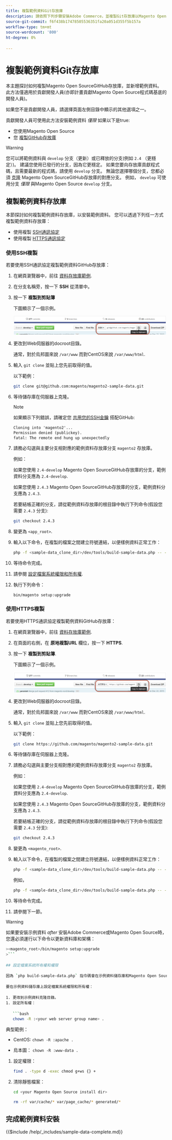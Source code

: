 ```yaml
---
title: 複製範例資料Git存放庫
description: 請依照下列步驟安裝Adobe Commerce，並複製Git存放庫以Magento Open Source範例資料。
source-git-commit: f6f438b17478505536351fa20a051d355f5b157a
workflow-type: tm+mt
source-wordcount: '800'
ht-degree: 0%

---
```



# 複製範例資料Git存放庫

本主題探討如何複製Magento Open SourceGitHub存放庫，並新增範例資料。 此方法僅適用於貢獻開發人員(亦即計畫貢獻Magento Open Source程式碼基底的開發人員)。

如果您不是貢獻開發人員，請選擇頁面左側目錄中顯示的其他選項之一。

貢獻開發人員可使用此方法安裝範例資料 *僅限* 如果以下是true:

* 您使用Magento Open Source
* 您 [複製GitHub存放庫](https://developer.adobe.com/commerce/contributor/guides/install/clone-repository/)

>[!WARNING]
>
>您可以將範例資料與 `develop` 分支（更新）或已釋放的分支(例如 `2.4` （更穩定）)。 建議您使用已發行的分支，因為它更穩定。 如果您要向存放庫貢獻程式碼，且需要最新的程式碼，請使用 `develop` 分支。 無論您選擇哪個分支，您都必須 [克隆](https://developer.adobe.com/commerce/contributor/guides/install/clone-repository/) Magento Open SourceGitHub存放庫的對應分支。 例如， `develop` 可使用分支 *僅限* 與Magento Open Source `develop` 分支。

## 複製範例資料存放庫

本節探討如何複製範例資料存放庫，以安裝範例資料。 您可以透過下列任一方式複製範例資料存放庫：

* 使用複製 [SSH通訊協定](#clone-with-ssh)
* 使用複製 [HTTPS通訊協定](#clone-with-https)

### 使用SSH複製

若要使用SSH通訊協定複製範例資料GitHub存放庫：

1. 在網頁瀏覽器中，前往 [資料存放庫範例](https://github.com/magento/magento2-sample-data).
1. 在分支名稱旁，按一下 **SSH** 從清單中。
1. 按一下 **複製到剪貼簿**

   下圖顯示了一個示例。

   ![使用SSH複製GitHub存放庫](../../assets/installation/install_mage2_clone-ssh.png)

1. 更改到Web伺服器的docroot目錄。

   通常，對於烏邦圖來說 `/var/www` 而對CentOS來說 `/var/www/html`.

1. 輸入 `git clone` 並貼上您先前取得的值。

   以下範例：

   ```bash
   git clone git@github.com:magento/magento2-sample-data.git
   ```

1. 等待儲存庫在伺服器上克隆。

   >[!NOTE]
   >
   >如果顯示下列錯誤，請確定您 [共用您的SSH金鑰](https://docs.github.com/articles/generating-ssh-keys/) 搭配GitHub:<br>

   ```terminal
   Cloning into 'magento2'...
   Permission denied (publickey).
   fatal: The remote end hung up unexpectedly
   ```

1. 請務必勾選與主要分支相對應的範例資料存放庫分支 `magento2` 存放庫。

   例如：

   如果您使用 `2.4-develop` Magento Open SourceGitHub存放庫的分支，範例資料分支應為 `2.4-develop`.

   如果您使用 `2.4.3` Magento Open SourceGitHub存放庫的分支，範例資料分支應為 `2.4.3`.

   若要結帳正確的分支，請從範例資料存放庫的根目錄中執行下列命令(假設您需要 `2.4.3` 分支):

   ```bash
   git checkout 2.4.3
   ```

1. 變更為 `<app_root>`.
1. 輸入以下命令，在複製的檔案之間建立符號連結，以便樣例資料正常工作：

   ```bash
   php -f <sample-data_clone_dir>/dev/tools/build-sample-data.php -- --ce-source="<path_to_your_magento_instance>"
   ```

1. 等待命令完成。

1. 請參閱 [設定檔案系統權限和所有權](#set-file-system-ownership-and-permissions).

1. 執行下列命令：

   ```bash
   bin/magento setup:upgrade
   ```

### 使用HTTPS複製

若要使用HTTPS通訊協定複製範例資料GitHub存放庫：

1. 在網頁瀏覽器中，前往 [資料存放庫範例](https://github.com/magento/magento2-sample-data).
1. 在頁面的右側，在 **原地複製URL** 欄位，按一下 **HTTPS**.
1. 按一下 **複製到剪貼簿**.

   下圖顯示了一個示例。

   ![使用HTTPS複製GitHub存放庫](../../assets/installation/install_mage2_clone-https.png)

1. 更改到Web伺服器的docroot目錄。

   通常，對於烏邦圖來說 `/var/www` 而對CentOS來說 `/var/www/html`.

1. 輸入 `git clone` 並貼上您先前取得的值。

   以下範例：

   ```bash
   git clone https://github.com/magento/magento2-sample-data.git
   ```

1. 等待儲存庫在伺服器上克隆。
1. 請務必勾選與主要分支相對應的範例資料存放庫分支 `magento2` 存放庫。

   例如：

   如果您使用 `2.4-develop` Magento Open SourceGitHub存放庫的分支，範例資料分支應為 `2.4-develop`.

   如果您使用 `2.4.3` Magento Open SourceGitHub存放庫的分支，範例資料分支應為 `2.4.3`.

   若要結帳正確的分支，請從範例資料存放庫的根目錄中執行下列命令(假設您需要 `2.4.3` 分支):

   ```bash
   git checkout 2.4.3
   ```

1. 變更為 `<magento_root>`.
1. 輸入以下命令，在複製的檔案之間建立符號連結，以便樣例資料正常工作：

   ```bash
   php -f <sample-data_clone_dir>/dev/tools/build-sample-data.php -- --ce-source="<path_to_your_magento_instance>"
   ```

   例如，

   ```bash
   php -f <sample-data_clone_dir>/dev/tools/build-sample-data.php -- --ce-source="/var/www/magento2"
   ```

1. 等待命令完成。
1. 請參閱下一節。

>[!WARNING]
>
>如果要安裝示例資料 *after* 安裝Adobe Commerce或Magento Open Source時，您還必須運行以下命令以更新資料庫和架構：
>
>
```bash
><magento_root>/bin/magento setup:upgrade
>```

## 設定檔案系統所有權和權限

因為 `php build-sample-data.php` 指令碼會在示例資料儲存庫和Magento Open Source儲存庫之間建立symlink，則必須在示例資料儲存庫中設定檔案系統權限和所有權。 若未能這麼做，會導致存取店面時發生錯誤。

要在示例資料儲存庫上設定檔案系統權限和所有權：

1. 更改到示例資料克隆目錄。
1. 設定所有權：

   ```bash
   chown -R :<your web server group name> .
   ```

   典型範例：

   * CentOS: `chown -R :apache .`

   * 烏本圖： `chown -R :www-data .`

1. 設定權限：

   ```bash
   find . -type d -exec chmod g+ws {} +
   ```

1. 清除靜態檔案：

   ```bash
   cd <your Magento Open Source install dir>
   ```

   ```bash
   rm -rf var/cache/* var/page_cache/* generated/*
   ```

## 完成範例資料安裝

{{$include /help/_includes/sample-data-complete.md}}
